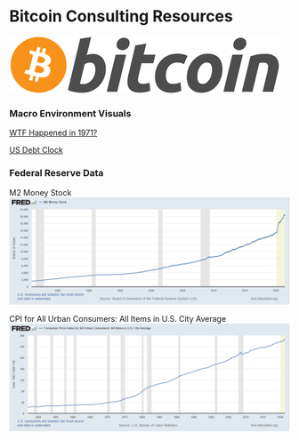 # Bitcoin Consulting Resources
![Bitcoin Logo](/Resources/Bitcoin_Logo.png)

### Macro Environment Visuals
[WTF Happened in 1971?](https://wtfhappenedin1971.com/)

[US Debt Clock](https://www.usdebtclock.org/)

### Federal Reserve Data
M2 Money Stock
![M2 Money Stock](/Resources/M2_FRED_Data.png)

CPI for All Urban Consumers: All Items in U.S. City Average
![CPI](/Resources/CPI_Data.png)
